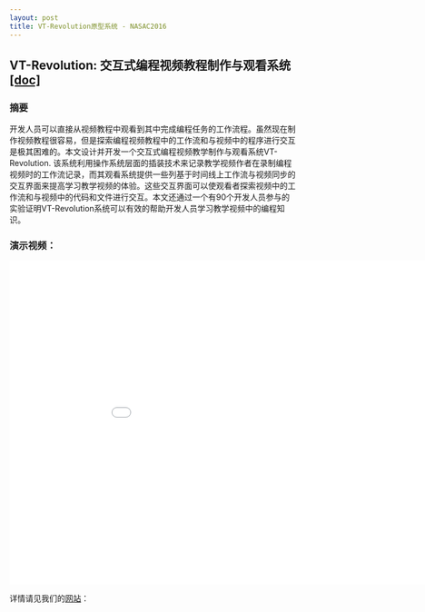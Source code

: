 ```yaml
---
layout: post
title: VT-Revolution原型系统 - NASAC2016 
---
```


## VT-Revolution: 交互式编程视频教程制作与观看系统 <a href="{{ site.baseurl }}assets/nasac.docx">[doc]</a>


### 摘要
开发人员可以直接从视频教程中观看到其中完成编程任务的工作流程。虽然现在制作视频教程很容易，但是探索编程视频教程中的工作流和与视频中的程序进行交互是极其困难的。本文设计并开发一个交互式编程视频教学制作与观看系统VT-Revolution. 该系统利用操作系统层面的插装技术来记录教学视频作者在录制编程视频时的工作流记录，而其观看系统提供一些列基于时间线上工作流与视频同步的交互界面来提高学习教学视频的体验。这些交互界面可以使观看者探索视频中的工作流和与视频中的代码和文件进行交互。本文还通过一个有90个开发人员参与的实验证明VT-Revolution系统可以有效的帮助开发人员学习教学视频中的编程知识。

### 演示视频：

<iframe width="960" height="570" src="{{ site.baseurl }}assets/howto_audio2.mp4" frameborder="0" allowfullscreen></iframe>

详情请见我们的<a href="http://baolingfeng.xyz:8080/VTRevolution/">网站</a>：
